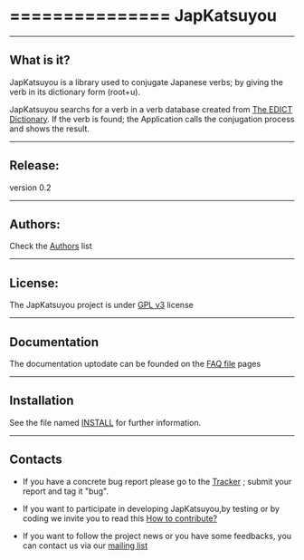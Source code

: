 ===============
**JapKatsuyou**
===============

-----------
What is it?
-----------
JapKatsuyou is a library used to conjugate Japanese verbs; by giving the verb in its dictionary form (root+u).

JapKatsuyou searchs for a verb in a verb database created from 
[The EDICT Dictionary](http://www.csse.monash.edu.au/~jwb/edict.html). If the verb is found; the Application calls the conjugation process and shows the result.


--------
Release:
--------

version 0.2

--------
Authors:
--------

Check the [Authors](https://github.com/DzCoding/JapKatsuyou/blob/master/Authors.rst) list  


--------
License:
--------

The JapKatsuyou project is under [GPL v3](https://github.com/DzCoding/JapKatsuyou/blob/master/LICENSE) license  


-------------
Documentation
-------------

The documentation uptodate can be founded on the [FAQ file](https://github.com/DzCoding/JapKatsuyou/blob/master/FAQ.rst) pages 

------------
Installation
------------

See the file named [INSTALL](https://link.com) for further information.

------------
Contacts
------------

- If you have a concrete bug report please go to the [Tracker](https://github.com/DzCoding/JapKatsuyou/issues) ; submit your report and tag it "bug".

- If you want to participate in developing JapKatsuyou,by testing or by coding we invite you to read this [How to contribute?](https://github.com/DzCoding/JapKatsuyou/blob/master/FAQ.rst#how-to-contribute) 

- If you want to follow the project news or you have some feedbacks, you can contact us via our [mailing list](http://link-to-mailing-list)
